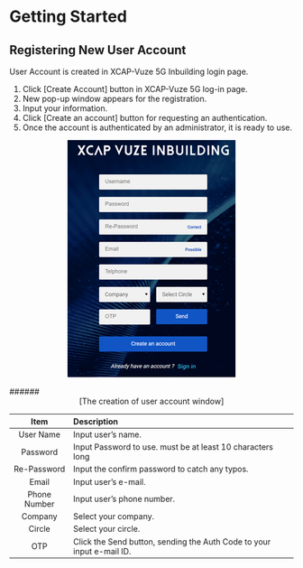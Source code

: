 # Getting Started


## Registering New User Account
User Account is created in XCAP-Vuze 5G Inbuilding login page.

1.	Click [Create Account] button in XCAP-Vuze 5G log-in page.
2.	New pop-up window appears for the registration.
3.	Input your information.
4.	Click [Create an account] button for requesting an authentication.
5.	Once the account is authenticated by an administrator, it is ready to use.



<p align="center">
  <img src="https://github.com/Innowireless-SE/5G_Vuze_Inbuilding_User_Manual/blob/master/docs/images/GetStarted/1-2.png?raw=true">
</p>
######<center>[The creation of user account window]</center>  


<center> 

|Item|	Description|
|:----------:|:----------|
| User Name |	Input user’s name.|
|Password|	Input Password to use. must be at least 10 characters long|
|Re-Password	|Input the confirm password to catch any typos.|
|Email	|Input user’s e-mail. |
|Phone Number|	Input user’s phone number.  |
|Company	|Select your company.|
|Circle	|Select your circle.|
|OTP|	Click the Send button, sending the Auth Code to your input e-mail ID.|

</center> 
